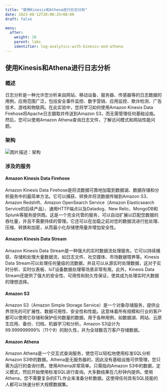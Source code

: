 ```yaml
---
title: "使用Kinesis和Athena进行日志分析"
date: 2023-08-12T20:08:25+08:00
draft: false

menu:
  after:
    weight: 10
    parent: labs
    identifier: log-analytics-with-kinesis-and-athena
---
```

## 使用Kinesis和Athena进行日志分析

### 概述
日志分析是一种允许您分析来自网站、移动设备、服务器、传感器等的日志数据的用例，应用范围广泛，包括安全事件监控、数字营销、应用监控、欺诈检测、广告技术、游戏和物联网。在此实验中，您将学习如何使用Amazon Kinesis Data Firehose将Apache日志摄取并传送到Amazon S3，而无需管理任何基础设施。然后，您可以使用Amazon Athena查询日志文件，了解访问模式和网站性能问题。

### 架构
![图片描述：架构](/lab2-1-architecture.png)

### 涉及的服务

#### Amazon Kinesis Data Firehose
Amazon Kinesis Data Firehose是将流数据可靠地加载到数据湖、数据存储和分析服务中的最简单方法。它可以捕获、转换并将流数据传输到Amazon S3、Amazon Redshift、Amazon OpenSearch Service（Amazon Elasticsearch Service的后续产品）、通用HTTP端点以及Datadog、New Relic、MongoDB和Splunk等服务提供商。这是一个完全托管的服务，可以自动扩展以匹配您数据的吞吐量，并且不需要持续的管理。它还可以在加载之前对您的数据流进行批处理、压缩、转换和加密，从而最小化存储使用量并增加安全性。

#### Amazon Kinesis Data Stream
Amazon Kinesis Data Stream是一种强大的实时数据流处理服务。它可以持续捕获、存储和处理大量数据流，如日志文件、社交媒体、市场数据喂养等。Kinesis Data Stream可以处理任何量级的流数据，并且可以从源实时处理数据，这对于实时分析、实时仪表板、IoT设备数据处理等场景非常有用。此外，Kinesis Data Stream还提供了强大的安全性、可用性和耐久性保证，使其成为处理实时大数据的理想选择。

#### Amazon S3
Amazon S3（Amazon Simple Storage Service）是一个对象存储服务，提供业界领先的可扩展性、数据可用性、安全性和性能。这意味着所有规模和行业的客户都可以使用它存储和保护任何数量的数据，用于各种用例，如数据湖、网站、云原生应用、备份、归档、机器学习和分析。Amazon S3设计为99.999999999%（11个9）的耐久性，并为全球数百万客户存储数据。

#### Amazon Athena
Amazon Athena是一个交互式查询服务，使您可以轻松地使用标准SQL分析Amazon S3中的数据。Athena是无服务器的，因此没有基础设施可供管理，您只需为运行的查询付费。使用Athena非常简单。只需指向Amazon S3中的数据，定义模式，然后开始使用标准SQL进行查询。大多数结果在几秒钟内提供。使用Athena，您不需要复杂的ETL作业来准备分析数据。这使得任何具有SQL技能的人都可以快速分析大规模数据集。


